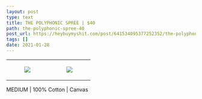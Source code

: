 ```yaml
---
layout: post
type: text
title: THE POLYPHONIC SPREE | $40
path: the-polyphonic-spree-40
post_url: https://heybuymyshit.com/post/641534095377252352/the-polyphonic-spree-40
tags: []
date: 2021-01-28
---
```




<table style="width:100%;"><tr><td style="vertical-align:top;">
      <figure class="tmblr-full" data-orig-height="2048" data-orig-width="1365" data-orig-src="https://concertshirts.netlify.app/shirts/0378/0378-01.jpg"><img src="https://64.media.tumblr.com/23f2c5858d1b3dd81d50396a97621ed6/c69c693179470058-ba/s540x810/e6ca058ec508c82266e9067e46ad3717035caf76.jpg" data-orig-height="2048" data-orig-width="1365" data-orig-src="https://concertshirts.netlify.app/shirts/0378/0378-01.jpg"/></figure></td>
    <td style="vertical-align:top;">
      <figure class="tmblr-full" data-orig-height="2048" data-orig-width="1365" data-orig-src="https://concertshirts.netlify.app/shirts/0378/0378-02.jpg"><img src="https://64.media.tumblr.com/53c6a385755e0ace8d195a764faf287c/c69c693179470058-ca/s540x810/8ea6c73b48c7732a5e75d6129cb6c98aa255b9fa.jpg" data-orig-height="2048" data-orig-width="1365" data-orig-src="https://concertshirts.netlify.app/shirts/0378/0378-02.jpg"/></figure></td>
  </tr></table><p>
  MEDIUM | 100% Cotton | Canvas
</p>
